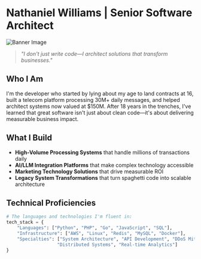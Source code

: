 # Nathaniel Williams | Senior Software Architect

![Banner Image](https://img.shields.io/badge/18+_Years-Building_Solutions_That_Scale-0A66C2?style=for-the-badge)

> *"I don't just write code—I architect solutions that transform businesses."*

## Who I Am

I'm the developer who started by lying about my age to land contracts at 16, built a telecom platform processing 30M+ daily messages, and helped architect systems now valued at $150M. After 18 years in the trenches, I've learned that great software isn't just about clean code—it's about delivering measurable business impact.

## What I Build

- **High-Volume Processing Systems** that handle millions of transactions daily
- **AI/LLM Integration Platforms** that make complex technology accessible
- **Marketing Technology Solutions** that drive measurable ROI
- **Legacy System Transformations** that turn spaghetti code into scalable architecture

## Technical Proficiencies

```python
# The languages and technologies I'm fluent in:
tech_stack = {
    "Languages": ["Python", "PHP", "Go", "JavaScript", "SQL"],
    "Infrastructure": ["AWS", "Linux", "Redis", "MySQL", "Docker"],
    "Specialties": ["System Architecture", "API Development", "DDoS Mitigation", 
                   "Distributed Systems", "Real-time Analytics"]
}
